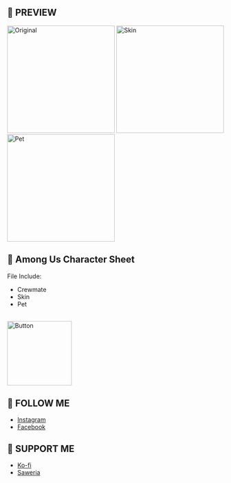 ## 🍔 PREVIEW
<img width="250" alt="Original" src="https://github.com/user-attachments/assets/4e0a0939-88a5-4dba-b649-8c5dc83082a2">
<img width="250" alt="Skin" src="https://github.com/user-attachments/assets/e0dbac2b-0cfb-4910-9938-8ec85ff97f4b">
<img width="250" alt="Pet" src="https://github.com/user-attachments/assets/874d364f-1664-431a-82b9-9fd483c42057">

## 🥤 Among Us Character Sheet
File Include:
- Crewmate
- Skin
- Pet
<br/>
<img width="150" alt="Button" src="https://github.com/user-attachments/assets/d1068f03-4bbf-4a86-ba3d-8d8458a5cd3a">

## 🚀 FOLLOW ME
- [Instagram](https://www.instagram.com/andrerio669/)
- [Facebook](https://www.facebook.com/andrefigma)
 
## 🍺 SUPPORT ME
- [Ko-fi](https://ko-fi.com/andrerio)
- [Saweria](https://saweria.co/andrerio)
  


